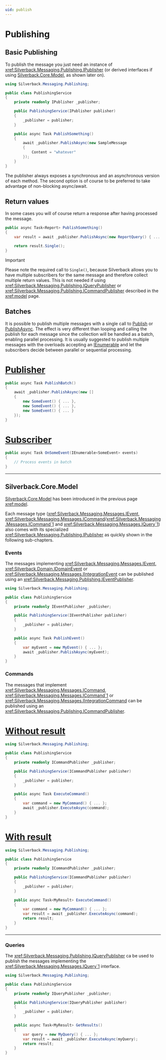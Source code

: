```yaml
---
uid: publish
---
```


# Publishing

## Basic Publishing

To publish the message you just need an instance of <xref:Silverback.Messaging.Publishing.IPublisher> (or derived interfaces if using [Silverback.Core.Model](https://www.nuget.org/packages/Silverback.Core.Model), as shown later on).

```csharp
using Silverback.Messaging.Publishing;

public class PublishingService
{
    private readonly IPublisher _publisher;

    public PublishingService(IPublisher publisher)
    {
        _publisher = publisher;
    }

    public async Task PublishSomething()
    {
        await _publisher.PublishAsync(new SampleMessage 
        { 
            Content = "whatever"
        });
    }
}
```

The publisher always exposes a synchronous and an asynchronous version of each method. The second option is of course to be preferred to take advantage of non-blocking async/await.

## Return values

In some cases you will of course return a response after having processed the message.

```csharp
public async Task<Report> PublishSomething()
{
    var result = await _publisher.PublishAsync(new ReportQuery() { ... });

    return result.Single();
}
```

> [!Important]
> Please note the required call to `Single()`, because Silverback allows you to have multiple subscribers for the same message and therefore collect multiple return values. This is not needed if using <xref:Silverback.Messaging.Publishing.IQueryPublisher> or <xref:Silverback.Messaging.Publishing.ICommandPublisher> described in the <xref:model> page.

## Batches

It is possible to publish multiple messages with a single call to [Publish](xref:Silverback.Messaging.Publishing.IPublisher#Silverback_Messaging_Publishing_IPublisher_Publish_IEnumerable_System_Object__System_Boolean_) or [PublishAsync](xref:Silverback.Messaging.Publishing.IPublisher#Silverback_Messaging_Publishing_IPublisher_PublishAsync_IEnumerable_System_Object__). The effect is very different than looping and calling the publish for each message since the collection will be handled as a batch, enabling parallel processing. It is usually suggested to publish multiple messages with the overloads accepting an [IEnumerable](https://docs.microsoft.com/en-us/dotnet/api/system.collections.ienumerable) and let the subscribers decide between parallel or sequential processing.

# [Publisher](#tab/batch-publisher)
```csharp
public async Task PublishBatch()
{
    await _publisher.PublishAsync(new [] 
    {
        new SomeEvent() { ... },
        new SomeEvent() { ... },
        new SomeEvent() { ... }
    });
}
```
# [Subscriber](#tab/batch-subscriber)
```csharp
public async Task OnSomeEvent(IEnumerable<SomeEvent> events)
{
    // Process events in batch
}
```
***


## Silverback.Core.Model

[Silverback.Core.Model](https://www.nuget.org/packages/Silverback.Core.Model) has been introduced in the previous page <xref:model>.

Each message type (<xref:Silverback.Messaging.Messages.IEvent>, <xref:Silverback.Messaging.Messages.ICommand>/<xref:Silverback.Messaging.Messages.ICommand`1> and <xref:Silverback.Messaging.Messages.IQuery`1>) also comes with its specialized <xref:Silverback.Messaging.Publishing.IPublisher> as quickly shown in the following sub-chapters.

### Events

The messages implementing <xref:Silverback.Messaging.Messages.IEvent>, <xref:Silverback.Domain.IDomainEvent> or <xref:Silverback.Messaging.Messages.IIntegrationEvent> can be published using an <xref:Silverback.Messaging.Publishing.IEventPublisher>.

```csharp
using Silverback.Messaging.Publishing;

public class PublishingService
{
    private readonly IEventPublisher _publisher;

    public PublishingService(IEventPublisher publisher)
    {
        _publisher = publisher;
    }

    public async Task PublishEvent()
    {
        var myEvent = new MyEvent() { ... };
        await _publisher.PublishAsync(myEvent);
    }
}
```

### Commands

The messages that implement <xref:Silverback.Messaging.Messages.ICommand>, <xref:Silverback.Messaging.Messages.ICommand`1> or <xref:Silverback.Messaging.Messages.IIntegrationCommand> can be published using an <xref:Silverback.Messaging.Publishing.ICommandPublisher>.

# [Without result](#tab/commands-publishingservice1)
```csharp
using Silverback.Messaging.Publishing;

public class PublishingService
{
    private readonly ICommandPublisher _publisher;

    public PublishingService(ICommandPublisher publisher)
    {
        _publisher = publisher;
    }

    public async Task ExecuteCommand()
    {
        var command = new MyCommand() { ... };
        await _publisher.ExecuteAsync(command);
    }
}
```
# [With result](#tab/commands-publishingservice2)
```csharp
using Silverback.Messaging.Publishing;

public class PublishingService
{
    private readonly ICommandPublisher _publisher;

    public PublishingService(ICommandPublisher publisher)
    {
        _publisher = publisher;
    }

    public async Task<MyResult> ExecuteCommand()
    {
        var command = new MyCommand() { ... };
        var result = await _publisher.ExecuteAsync(command);
        return result;
    }
}
```
***

### Queries

The <xref:Silverback.Messaging.Publishing.IQueryPublisher> ca be used to publish the messages implementing the <xref:Silverback.Messaging.Messages.IQuery`1> interface.

```csharp
using Silverback.Messaging.Publishing;

public class PublishingService
{
    private readonly IQueryPublisher _publisher;

    public PublishingService(IQueryPublisher publisher)
    {
        _publisher = publisher;
    }

    public async Task<MyResult> GetResults()
    {
        var query = new MyQuery() { ... };
        var result = await _publisher.ExecuteAsync(myQuery);
        return result;
    }
}
```
